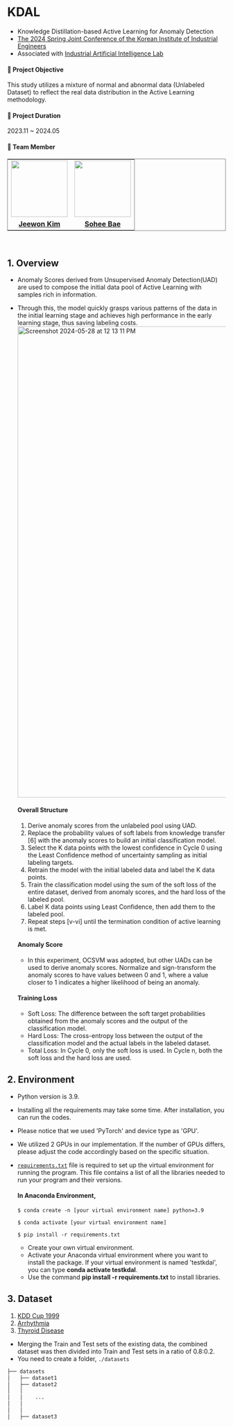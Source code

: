 # KDAL
- Knowledge Distillation-based Active Learning for Anomaly Detection
- [The 2024 Spring Joint Conference of the Korean Institute of Industrial Engineers](https://www.dbpia.co.kr/journal/articleDetail?nodeId=NODE11800857)
- Associated with [Industrial Artificial Intelligence Lab](https://iai.seoultech.ac.kr/index.do)

#### 📍 Project Objective
This study utilizes a mixture of normal and abnormal data (Unlabeled Dataset) to reflect the real data distribution in the Active Learning methodology.

#### 📍 Project Duration
2023.11 ~ 2024.05

#### 📍 Team Member

<table style="border: 0.5px solid gray">
 <tr>
    <td align="center"><a href="https://github.com/jeewonkimm2"><img src="https://avatars.githubusercontent.com/u/108987773?v=4" width="130px;" alt=""></td>
    <td align="center" style="border-right : 0.5px solid gray"><a href="https://github.com/bae-sohee"><img src="https://avatars.githubusercontent.com/u/123538321?v=4" width="130px;" alt=""></td>

  </tr>
  <tr>
    <td align="center"><a href="https://github.com/jeewonkimm2"><b>Jeewon Kim</b></td>
    <td align="center" style="border-right : 0.5px solid gray"><a href="https://github.com/bae-sohee"><b>Sohee Bae</b></td>
  </tr>
</table>
<br/>


## 1. Overview
- Anomaly Scores derived from Unsupervised Anomaly Detection(UAD) are used to compose the initial data pool of Active Learning with samples rich in information.
- Through this, the model quickly grasps various patterns of the data in the initial learning stage and achieves high performance in the early learning stage, thus saving labeling costs.
  <img width="1085" alt="Screenshot 2024-05-28 at 12 13 11 PM" src="https://github.com/jeewonkimm2/KDAL/assets/108987773/823aee57-01c5-4870-95c9-64a48bd68e1c">

  #### Overall Structure
  1. Derive anomaly scores from the unlabeled pool using UAD.
  2. Replace the probability values of soft labels from knowledge transfer [6] with the anomaly scores to build an initial classification model.
  3. Select the K data points with the lowest confidence in Cycle 0 using the Least Confidence method of uncertainty sampling as initial labeling targets.
  4. Retrain the model with the initial labeled data and label the K data points.
  5. Train the classification model using the sum of the soft loss of the entire dataset, derived from anomaly scores, and the hard loss of the labeled pool.
  6. Label K data points using Least Confidence, then add them to the labeled pool.
  7. Repeat steps [v-vi] until the termination condition of active learning is met.
 
  #### Anomaly Score
  - In this experiment, OCSVM was adopted, but other UADs can be used to derive anomaly scores. Normalize and sign-transform the anomaly scores to have values between 0 and 1, where a value closer to 1 indicates a higher likelihood of being an anomaly.
 
  #### Training Loss
  - Soft Loss: The difference between the soft target probabilities obtained from the anomaly scores and the output of the classification model.
  - Hard Loss: The cross-entropy loss between the output of the classification model and the actual labels in the labeled dataset.
  - Total Loss: In Cycle 0, only the soft loss is used. In Cycle n, both the soft loss and the hard loss are used.
 
 ## 2. Environment
- Python version is 3.9.
- Installing all the requirements may take some time. After installation, you can run the codes.
- Please notice that we used 'PyTorch' and device type as 'GPU'.
- We utilized 2 GPUs in our implementation. If the number of GPUs differs, please adjust the code accordingly based on the specific situation.
- [```requirements.txt```](https://github.com/jeewonkimm2/KDAL/blob/main/requirements.txt) file is required to set up the virtual environment for running the program. This file contains a list of all the libraries needed to run your program and their versions.

    #### In **Anaconda** Environment,

  ```
  $ conda create -n [your virtual environment name] python=3.9
  
  $ conda activate [your virtual environment name]
  
  $ pip install -r requirements.txt
  ```

  - Create your own virtual environment.
  - Activate your Anaconda virtual environment where you want to install the package. If your virtual environment is named 'testkdal', you can type **conda activate testkdal**.
  - Use the command **pip install -r requirements.txt** to install libraries.

 ## 3. Dataset
 1. [KDD Cup 1999](https://kdd.ics.uci.edu/databases/kddcup99/kddcup99)
 2. [Arrhythmia](https://archive.ics.uci.edu/dataset/5/arrhythmia)
 3. [Thyroid Disease](https://archive.ics.uci.edu/dataset/102/thyroid+disease)
 - Merging the Train and Test sets of the existing data, the combined dataset was then divided into Train and Test sets in a ratio of 0.8:0.2.
 - You need to create a folder, `./datasets`

  ```bash
  ├── datasets
  │   ├── dataset1
  │   ├── dataset2
  │   │
  │   │    ...
  │   │
  │   │
  │   ├── dataset3
```
